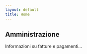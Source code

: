 ```yaml
---
layout: default
title: Home
---
```


<section>
    <h2>Amministrazione</h2>
    <p>Informazioni su fatture e pagamenti...</p>
</section>
